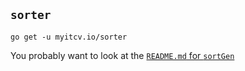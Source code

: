 <!-- __JSON: go list -json .
## `{{ filepathBase .Out.ImportPath}}`

{{.Out.Doc}}

```
go get -u {{.Out.ImportPath}}
```
-->
## `sorter`

<no value>

```
go get -u myitcv.io/sorter
```
<!-- END -->

You probably want to look at the [`README.md` for `sortGen`](https://github.com/myitcv/sorter/tree/master/cmd/sortGen)
